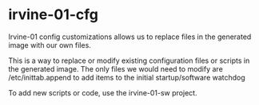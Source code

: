# irvine-01-cfg
Irvine-01 config customizations allows us to replace files in the generated
image with our own files.

This is a way to replace or modify existing configuration files or scripts
in the generated image.  The only files we would need to modify are
/etc/inittab.append to add items to the initial startup/software watchdog

To add new scripts or code, use the irvine-01-sw project.
